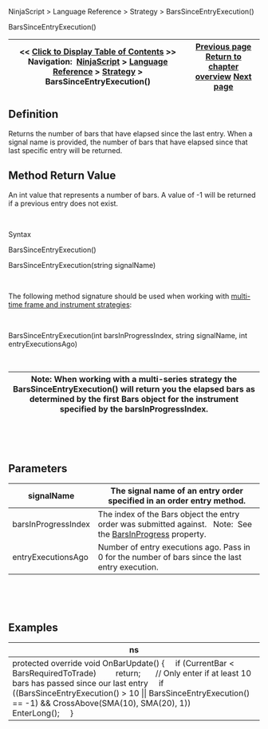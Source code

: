 ﻿


NinjaScript \> Language Reference \> Strategy \> BarsSinceEntryExecution()






















BarsSinceEntryExecution()







| \<\< [Click to Display Table of Contents](barssinceentryexecution.md) \>\> **Navigation:**     [NinjaScript](ninjascript-1.md) \> [Language Reference](language_reference_wip-1.md) \> [Strategy](strategy-1.md) \> BarsSinceEntryExecution() | [Previous page](barsrequiredtotrade-1.md) [Return to chapter overview](strategy-1.md) [Next page](barssinceexitexecution-1.md) |
| --- | --- |











## Definition


Returns the number of bars that have elapsed since the last entry. When a signal name is provided, the number of bars that have elapsed since that last specific entry will be returned.


## 


## Method Return Value


An int value that represents a number of bars. A value of \-1 will be returned if a previous entry does not exist.


 


Syntax  

BarsSinceEntryExecution()  

BarsSinceEntryExecution(string signalName)


 


The following method signature should be used when working with [multi\-time frame and instrument strategies](multi-time_frame__instruments-1.md):


 


BarsSinceEntryExecution(int barsInProgressIndex, string signalName, int entryExecutionsAgo)


 




| Note: When working with a multi\-series strategy the BarsSinceEntryExecution() will return you the elapsed bars as determined by the first Bars object for the instrument specified by the barsInProgressIndex. |
| --- |



 


 


## Parameters




| signalName | The signal name of an entry order specified in an order entry method. |
| --- | --- |
| barsInProgressIndex | The index of the Bars object the entry order was submitted against.    Note:  See the [BarsInProgress](barsinprogress-1.md) property. |
| entryExecutionsAgo | Number of entry executions ago. Pass in 0 for the number of bars since the last entry execution. |



 


 


## Examples




| ns |
| --- |
| protected override void OnBarUpdate() {      if (CurrentBar \< BarsRequiredToTrade)           return;         // Only enter if at least 10 bars has passed since our last entry      if ((BarsSinceEntryExecution() \> 10 \|\| BarsSinceEntryExecution() \=\= \-1) \&\& CrossAbove(SMA(10), SMA(20), 1))          EnterLong();      } |










